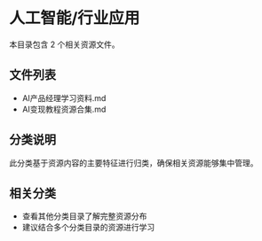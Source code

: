# 人工智能/行业应用

本目录包含 2 个相关资源文件。

## 文件列表

- AI产品经理学习资料.md
- AI变现教程资源合集.md

## 分类说明

此分类基于资源内容的主要特征进行归类，确保相关资源能够集中管理。

## 相关分类

- 查看其他分类目录了解完整资源分布
- 建议结合多个分类目录的资源进行学习
